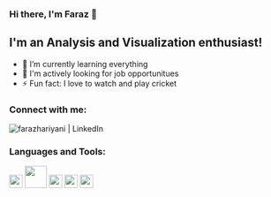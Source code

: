 ### Hi there, I'm Faraz 👋

## I'm an Analysis and Visualization enthusiast!

- 🌱 I’m currently learning everything
- 👯 I'm actively looking for job opportunitues
- ⚡ Fun fact: I love to watch and play cricket 


### Connect with me:

[<img align="left" alt="farazhariyani | LinkedIn" src="https://img.shields.io/badge/linkedin-%230077B5.svg?&style=for-the-badge&logo=linkedin&logoColor=white" />][linkedin]

<br />

### Languages and Tools:
<img width="24" src="https://simpleicons.org/icons/python.svg" />
<img width="40" src="https://img.shields.io/badge/r-%23276DC3.svg?&style=for-the-badge&logo=r&logoColor=white" />
<img width="24" src="https://simpleicons.org/icons/tableau.svg" />
<img width="24" src="https://simpleicons.org/icons/powerbi.svg" />
<img width="24" src="https://simpleicons.org/icons/microsoftexcel.svg" />



<br />
<br />



[linkedin]: https://www.linkedin.com/in/farazhariyani/
